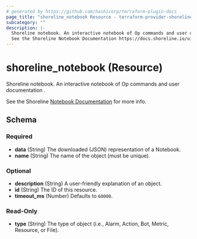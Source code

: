 ```yaml
---
# generated by https://github.com/hashicorp/terraform-plugin-docs
page_title: "shoreline_notebook Resource - terraform-provider-shoreline"
subcategory: ""
description: |-
  Shoreline notebook. An interactive notebook of Op commands and user documentation .
  See the Shoreline Notebook Documentation https://docs.shoreline.io/ui/notebooks for more info.
---
```


# shoreline_notebook (Resource)

Shoreline notebook. An interactive notebook of Op commands and user documentation .

See the Shoreline [Notebook Documentation](https://docs.shoreline.io/ui/notebooks) for more info.



<!-- schema generated by tfplugindocs -->
## Schema

### Required

- **data** (String) The downloaded (JSON) representation of a Notebook.
- **name** (String) The name of the object (must be unique).

### Optional

- **description** (String) A user-friendly explanation of an object.
- **id** (String) The ID of this resource.
- **timeout_ms** (Number) Defaults to `60000`.

### Read-Only

- **type** (String) The type of object (i.e., Alarm, Action, Bot, Metric, Resource, or File).


